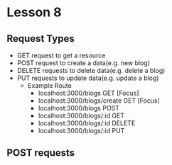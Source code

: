 # Lesson 8
## Request Types
* GET request to get a resource
* POST request to create a data(e.g. new blog)
* DELETE requests to delete data(e.g. delete a blog)
* PUT requests to update data(e.g. update a blog)
    * Example
        Route
        *  localhost:3000/blogs GET [Focus]
        * localhost:3000/blogs/create GET [Focus]
        * localhost:3000/blogs POST
        * localhost:3000/blogs/:id GET
        * localhost:3000/blogs/:id DELETE
        * localhost:3000/blogs/:id PUT

## POST requests

